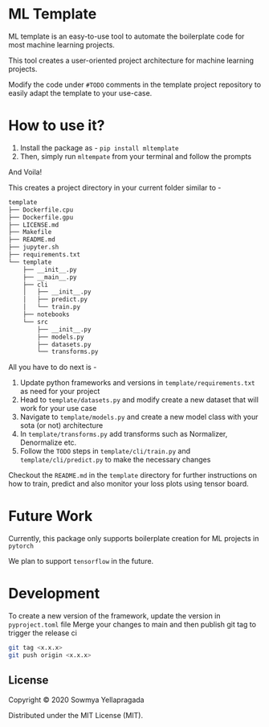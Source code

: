 # ML Template

ML template is an easy-to-use tool to automate the boilerplate code for most machine learning projects.

This tool creates a user-oriented project architecture for machine learning projects.

Modify the code under `#TODO` comments in the template project repository to easily adapt the template to your use-case.

# How to use it?
1. Install the package as - `pip install mltemplate`
2. Then, simply run `mltempate` from your terminal and follow the prompts

And Voila!

This creates a project directory in your current folder similar to -
```markdown
template
├── Dockerfile.cpu
├── Dockerfile.gpu
├── LICENSE.md
├── Makefile
├── README.md
├── jupyter.sh
├── requirements.txt
└── template
    ├── __init__.py
    ├── __main__.py
    ├── cli
    │   ├── __init__.py
    │   ├── predict.py
    │   └── train.py
    ├── notebooks
    └── src
        ├── __init__.py
        ├── models.py
        ├── datasets.py
        └── transforms.py
```
All you have to do next is -
1. Update python frameworks and versions in `template/requirements.txt` as need for your project
2. Head to `template/datasets.py` and modify create a new dataset that will work for your use case
3. Navigate to `template/models.py` and create a new model class with your sota (or not) architecture
4. In `template/transforms.py` add transforms such as Normalizer, Denormalize etc.
5. Follow the `TODO` steps in `template/cli/train.py` and `template/cli/predict.py` to make the necessary changes

Checkout the `README.md` in the `template` directory for further instructions on how to train, predict and also monitor your loss plots using tensor board.

# Future Work
Currently, this package only supports boilerplate creation for ML projects in `pytorch`

We plan to support `tensorflow` in the future.

# Development
To create a new version of the framework, update the version in `pyproject.toml` file
Merge your changes to main and then publish git tag to trigger the release ci
```bash
git tag <x.x.x>
git push origin <x.x.x>
```
## License
Copyright © 2020 Sowmya Yellapragada

Distributed under the MIT License (MIT).
